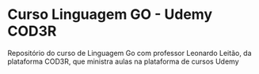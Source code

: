 # Curso Linguagem GO - Udemy COD3R

Repositório do curso de Linguagem Go com professor Leonardo Leitão, da plataforma COD3R, que ministra aulas na plataforma de cursos Udemy